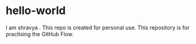 # hello-world
I am shravya . This repo is created for personal use.
This repository is for practising the GitHub Flow.
